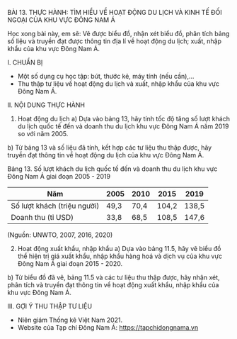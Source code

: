 BÀI 13. THỰC HÀNH: TÌM HIỂU VỀ HOẠT ĐỘNG DU LỊCH VÀ KINH TẾ ĐỐI NGOẠI CỦA KHU VỰC ĐÔNG NAM Á

Học xong bài này, em sẽ:
Vẽ được biểu đồ, nhận xét biểu đồ, phân tích bảng số liệu và truyền đạt được thông tin địa lí về hoạt động du lịch; xuất, nhập khẩu của khu vực Đông Nam Á.

I. CHUẨN BỊ
- Một số dụng cụ học tập: bút, thước kẻ, máy tính (nếu cần),...
- Thu thập tư liệu về hoạt động du lịch và xuất, nhập khẩu của khu vực Đông Nam Á.

II. NỘI DUNG THỰC HÀNH

1. Hoạt động du lịch
a) Dựa vào bảng 13, hãy tính tốc độ tăng số lượt khách du lịch quốc tế đến và doanh thu du lịch khu vực Đông Nam Á năm 2019 so với năm 2005.

b) Từ bảng 13 và số liệu đã tính, kết hợp các tư liệu thu thập được, hãy truyền đạt thông tin về hoạt động du lịch của khu vực Đông Nam Á.

Bảng 13. Số lượt khách du lịch quốc tế đến và doanh thu du lịch khu vực Đông Nam Á giai đoạn 2005 - 2019

Năm | 2005 | 2010 | 2015 | 2019
--- | --- | --- | --- | ---
Số lượt khách (triệu người) | 49,3 | 70,4 | 104,2 | 138,5
Doanh thu (tỉ USD) | 33,8 | 68,5 | 108,5 | 147,6

(Nguồn: UNWTO, 2007, 2016, 2020)

2. Hoạt động xuất khẩu, nhập khẩu
a) Dựa vào bảng 11.5, hãy vẽ biểu đồ thể hiện trị giá xuất khẩu, nhập khẩu hàng hoá và dịch vụ của khu vực Đông Nam Á giai đoạn 2015 - 2020.

b) Từ biểu đồ đã vẽ, bảng 11.5 và các tư liệu thu thập được, hãy nhận xét, phân tích và truyền đạt thông tin về hoạt động xuất khẩu, nhập khẩu của khu vực Đông Nam Á.

III. GỢI Ý THU THẬP TƯ LIỆU
- Niên giám Thống kê Việt Nam 2021.
- Website của Tạp chí Đông Nam Á: https://tapchidongnama.vn